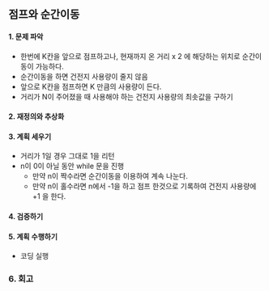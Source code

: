 ## 점프와 순간이동
#### 1. 문제 파악
- 한번에 K칸을 앞으로 점프하고나, 현재까지 온 거리 x 2 에 해당하는 위치로 순간이동이 가능하다.
- 순간이동을 하면 건전지 사용량이 줄지 않음
- 앞으로 K칸을 점프하면 K 만큼의 사용량이 든다.
- 거리가 N이 주어졌을 때 사용해야 하는 건전지 사용량의 최솟값을 구하기
#### 2. 재정의와 추상화
#### 3. 계획 세우기
- 거리가 1일 경우 그대로 1을 리턴
- n이 0이 아닐 동안 while 문을 진행
  - 만약 n이 짝수라면 순간이동을 이용하여 계속 나눈다.
  - 만약 n이 홀수라면 n에서 -1을 하고 점프 한것으로 기록하여 건전지 사용량에 +1 을 한다.
#### 4. 검증하기
#### 5. 계획 수행하기
- 코딩 실행

### 6. 회고
